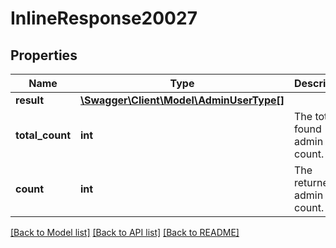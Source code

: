 # InlineResponse20027

## Properties
Name | Type | Description | Notes
------------ | ------------- | ------------- | -------------
**result** | [**\Swagger\Client\Model\AdminUserType[]**](AdminUserType.md) |  | [optional] 
**total_count** | **int** | The total found admin user count. | [optional] 
**count** | **int** | The returned admin user count. | [optional] 

[[Back to Model list]](../README.md#documentation-for-models) [[Back to API list]](../README.md#documentation-for-api-endpoints) [[Back to README]](../README.md)


